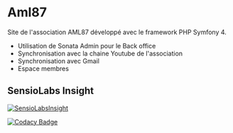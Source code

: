 Aml87
=====

Site de l'association AML87 développé avec le framework PHP Symfony 4.
 - Utilisation de Sonata Admin pour le Back office
 - Synchronisation avec la chaine Youtube de l'association
 - Synchronisation avec Gmail
 - Espace membres

## SensioLabs Insight
[![SensioLabsInsight](https://insight.sensiolabs.com/projects/61142e18-d054-4a78-965f-521dd162f800/big.png)](https://insight.sensiolabs.com/projects/61142e18-d054-4a78-965f-521dd162f800)

[![Codacy Badge](https://api.codacy.com/project/badge/Grade/c077bdbb7ac24b2bab478b2b645f1ae0)](https://www.codacy.com/app/aureliengiry/aml87?utm_source=github.com&amp;utm_medium=referral&amp;utm_content=aureliengiry/aml87&amp;utm_campaign=Badge_Grade)
